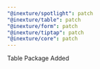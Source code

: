 ```yaml
---
"@inexture/spotlight": patch
"@inexture/table": patch
"@inexture/form": patch
"@inexture/tiptap": patch
"@inexture/core": patch
---
```


Table Package Added

